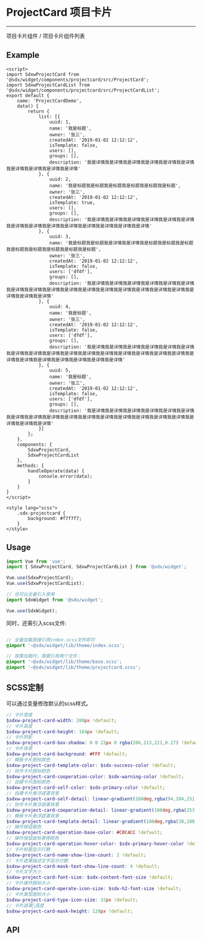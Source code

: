 # ProjectCard 项目卡片
---
项目卡片组件 / 项目卡片组件列表

## Example

<Common-BasicUsage>
<widget-projectcard-index></widget-projectcard-index>
  <highlight-code slot="codeText" lang="vue">
    <template>
        <div class="sdx-projectcard">
            <SdxwProjectCardList>
                <SdxwProjectCard @operate="handleOperate"  v-for="(meta, i) in list" :key="i" :meta="meta" :operateType="i === 3 ? 'project' : i === 4 ? 'template' : 'rud'"></SdxwProjectCard>
            </SdxwProjectCardList>
        </div>
    </template>

    <script>
    import SdxwProjectCard from '@sdx/widget/components/projectcard/src/ProjectCard';
    import SdxwProjectCardList from '@sdx/widget/components/projectcard/src/ProjectCardList';
    export default {
        name: 'ProjectCardDemo',
        data() {
            return {
                list: [{
                    uuid: 1,
                    name: '我是标题',
                    owner: '张三',
                    createdAt: '2019-01-02 12:12:12',
                    isTemplate: false,
                    users: [],
                    groups: [],
                    description: '我是详情我是详情我是详情我是详情我是详情我是详情我是详情我是详情我是详情我是详情'
                }, {
                    uuid: 2,
                    name: '我是标题我是标题我是标题我是标题我是标题我是标题',
                    owner: '张三',
                    createdAt: '2019-01-02 12:12:12',
                    isTemplate: true,
                    users: [],
                    groups: [],
                    description: '我是详情我是详情我是详情我是详情我是详情我是详情我是详情我是详情我是详情我是详情我是详情我是详情我是详情我是详情'
                }, {
                    uuid: 3,
                    name: '我是标题我是标题我是详情我是详情我是标题我是标题我是标题我是标题我是标题我是标题我是标题我是标题',
                    owner: '张三',
                    createdAt: '2019-01-02 12:12:12',
                    isTemplate: false,
                    users: ['dfdf'],
                    groups: [],
                    description: '我是详情我是详情我是详情我是详情我是详情我是详情我是详情我是详情我是详情我是详情我是详情我是详情我是详情我是详情我是详情我是详情我是详情我是详情我是详情'
                }, {
                    uuid: 4,
                    name: '我是标题',
                    owner: '张三',
                    createdAt: '2019-01-02 12:12:12',
                    isTemplate: false,
                    users: ['dfdf'],
                    groups: [],
                    description: '我是详情我是详情我是详情我是详情我是详情我是详情我是详情我是详情我是详情我是详情我是详情我是详情我是详情我是详情我是详情我是详情我是详情我是详情我是详情我是详情我是详情我是详情我是详情'
                }, {
                    uuid: 5,
                    name: '我是标题',
                    owner: '张三',
                    createdAt: '2019-01-02 12:12:12',
                    isTemplate: false,
                    users: ['dfdf'],
                    groups: [],
                    description: '我是详情我是详情我是详情我是详情我是详情我是详情我是详情我是详情我是详情我是详情我是详情我是详情我是详情我是详情我是详情我是详情我是详情我是详情我是详情'
                }]
            };
        },
        components: {
            SdxwProjectCard,
            SdxwProjectCardList
        },
        methods: {
            handleOperate(data) {
                console.error(data);
            }
        }
    }
    </script>

    <style lang="scss">
        .sdx-projectcard {
            background: #f7f7f7;
        }
    </style>

  </highlight-code>
</Common-BasicUsage>

## Usage

```js
import Vue from 'vue';
import { SdxwProjectCard, SdxwProjectCardList } from '@sdx/widget';

Vue.use(SdxwProjectCard);
Vue.use(SdxwProjectCardList);

// 也可以全量引入使用
import SdxWidget from '@sdx/widget';

Vue.use(SdxWidget);
```

同时，还需引入scss文件:

```scss

// 全量加载直接引用index.scss文件即可
@import '~@sdx/widget/lib/theme/index.scss';

// 按需加载时，需要引用两个文件：
@import '~@sdx/widget/lib/theme/base.scss';
@import '~@sdx/widget/lib/theme/projectcard.scss';

```

## SCSS定制

可以通过变量修改默认的scss样式。

```scss
// 卡片宽度
$sdxw-project-card-width: 280px !default;
// 卡片高度
$sdxw-project-card-height: 184px !default;
// 卡片阴影
$sdxw-project-card-box-shadow: 0 0 22px 0 rgba(206,213,221,0.27) !default;
// 卡片背景
$sdxw-project-card-background: #FFF !default;
// 模板卡片图标颜色
$sdxw-project-card-template-color: $sdx-success-color !default;
// 协作卡片图标颜色
$sdxw-project-card-cooperation-color: $sdx-warning-color !default;
// 自建卡片图标颜色
$sdxw-project-card-self-color: $sdx-primary-color !default;
// 自建卡片悬浮遮罩背景
$sdxw-project-card-self-detail: linear-gradient(180deg,rgba(94,104,251,0.9) 0%,rgba(61,118,239,1) 100%) !default;
// 协作卡片悬浮遮罩背景
$sdxw-project-card-cooperation-detail: linear-gradient(180deg,rgba(253,158,43,0.9) 0%,rgba(255,136,43,1) 100%) !default;
// 模板卡片悬浮遮罩背景
$sdxw-project-card-template-detail: linear-gradient(180deg,rgba(38,200,169,0.9) 0%,rgba(20,184,154,1) 100%) !default;
// 操作按钮基色
$sdxw-project-card-operation-base-color: #C0C4CC !default;
// 操作按钮鼠标悬停颜色
$sdxw-project-card-operation-hover-color: $sdx-primary-hover-color !default;
// 卡片标题显示行数
$sdxw-project-card-name-show-line-count: 2 !default;
// 卡片遮罩描述文字显示行数
$sdxw-project-card-mask-text-show-line-count: 4 !default;
// 卡片文字大小
$sdxw-project-card-font-size: $sdx-content-font-size !default;
// 卡片操作图标大小
$sdxw-project-card-operate-icon-size: $sdx-h2-font-size !default;
// 卡片类型图标大小
$sdxw-project-card-type-icon-size: 32px !default;
// 卡片遮罩高度
$sdxw-project-card-mask-height: 128px !default;

```

## API

 <widget-projectcard-api slot="api" />